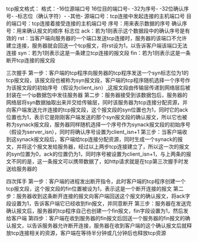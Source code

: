 tcp报文格式：
    格式：-16位源端口号 16位目的端口号- -32为序号- -32位确认序号- -标志位（确认字符）- -其他-
    源端口号：tcp连接中发起连接的主机端口号
    目的端口号：tcp连接着接受连接的主机端口号
    序号：用来表示数据的序号
    确认序号：用来确认报文的顺序
    标志位
        ack：若为1则表示这个数据段中的确认序号是有效的
        rst：当客户端向服务器的一个端口发送tcp连接时，服务器的该端口不允许建立连接，服务器就会回送一个tcp报文，将rst设为1，以告诉客户端该端口无法连接
        syn：若为1则表示这是一条建立tcp连接的报文段
        fin：若为1则表示这是一条断开tcp连接的报文段

三次握手
第一步：客户端的tcp程序向服务器的tcp程序发送一个syn标志位为1的tcp报文段，该报文段也被称为syn报文段，客户端的tcp程序随机选择一个序号作为该报文段的初始序号（假设为client_isn）,这报文段由传输层传递到网络层后被封装在一个ip数据包中发往服务器
第二步：服务器接受到该数据包后，服务器的网络层将syn数据抽取出来并交给传输层，同时该服务器为tcp连接分配资源，并向客户端发送允许连接的tcp报文段，这个报文段的syn位置也为1，同时它的ack位置也为1，表示它是刚刚客户端发送的那个syn报文段的确认报文，所以它也被称为synack报文段，服务器同样随机选择一个序号作为synack报文段的初始序号（假设为server_isn），同时将确认序号设置为client_isn+1
第三步：当客户端收到这synack报文段后，客户端给tcp连接分配资源，同时生成一个synack的报文，并将这个报文发给服务器，经过以上两步tcp连接建立了，所以这一次的报文的syn位置为0，ack的位置仍为1，同时序号被设置为client_isn+1，与上两条的报文不同的是，这一条报文可以携带数据了，如http请求就是在tcp第三次握手时发送给服务器的

四次挥手
第一步：客户端的进程发出断开指令，此时客户端的tcp程序创建一个tcp报文段，这个报文段的fin位置被设为1，表示这是一个断开连接的报文
第二步：服务器收到这条断开连接的报文向客户端回送这个报文的确认报文，将ack字段设置为1，告诉客户端它已经收到fin报文，并同意断开
第三步：服务器在发送完确认报文后，服务器的tcp程序自己也创建一个fin报文，fin字段设置为1，然后发给客户端
第四步：客户端在收到服务器的fin报文后回送一个服务器的fin报文的确认报文，以告诉服务器允许断开连接，服务器在收到客户端的这个确认报文后就释放tcp连接相关的资源，客户端在等待半分钟或几分钟后也释放tcp资源